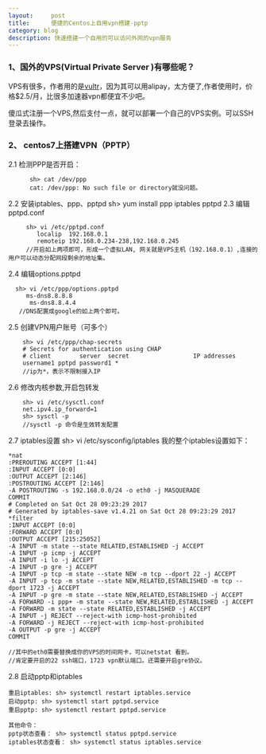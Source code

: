 ```yaml
---
layout:     post
title:      便捷的Centos上自用vpn搭建-pptp
category: blog
description: 快速搭建一个自用的可以访问外网的vpn服务
---
```



### 1、国外的VPS(Virtual Private Server )有哪些呢？

  VPS有很多，作者用的是<a href='https://www.vultr.com/?ref=7248298'>vultr</a>，因为其可以用alipay，太方便了,作者使用时，价格$2.5/月，比很多加速器vpn都便宜不少吧。

  傻瓜式注册一个VPS,然后支付一点，就可以部署一个自己的VPS实例。可以SSH登录去操作。
### 2、 centos7上搭建VPN（PPTP）
	
  2.1 检测PPP是否开启：
```
      sh> cat /dev/ppp
      cat: /dev/ppp: No such file or directory就没问题。
   ```
  2.2 安装iptables、ppp、pptpd
     sh> yum install ppp iptables pptpd
  2.3 编辑pptpd.conf
```
     sh> vi /etc/pptpd.conf
		localip  192.168.0.1
		remoteip 192.168.0.234-238,192.168.0.245
     //开启如上两项即可，形成一个虚拟LAN, 网关就是VPS主机（192.168.0.1）,连接的用户可以动态分配网段剩余的地址集。
  ```
  2.4 编辑options.pptpd
```
  sh> vi /etc/ppp/options.pptpd
  	 ms-dns8.8.8.8
	  ms-dns8.8.4.4
   //DNS配置成google的如上两个即可。
```
  2.5 创建VPN用户账号（可多个）
```
	sh> vi /etc/ppp/chap-secrets
    # Secrets for authentication using CHAP
	# client        server  secret                  IP addresses
	username1 pptpd password1 *
    //ip为*，表示不限制接入IP
```
  2.6 修改内核参数,开启包转发
```
	sh> vi /etc/sysctl.conf
	net.ipv4.ip_forward=1
	sh> sysctl -p
    //sysctl -p 命令是生效转发配置
```
   2.7 iptables设置
   sh> vi /etc/sysconfig/iptables
我的整个iptables设置如下：
```
*nat
:PREROUTING ACCEPT [1:44]
:INPUT ACCEPT [0:0]
:OUTPUT ACCEPT [2:146]
:POSTROUTING ACCEPT [2:146]
-A POSTROUTING -s 192.168.0.0/24 -o eth0 -j MASQUERADE
COMMIT
# Completed on Sat Oct 28 09:23:29 2017
# Generated by iptables-save v1.4.21 on Sat Oct 28 09:23:29 2017
*filter
:INPUT ACCEPT [0:0]
:FORWARD ACCEPT [0:0]
:OUTPUT ACCEPT [215:25052]
-A INPUT -m state --state RELATED,ESTABLISHED -j ACCEPT
-A INPUT -p icmp -j ACCEPT
-A INPUT -i lo -j ACCEPT
-A INPUT -p gre -j ACCEPT
-A INPUT -p tcp -m state --state NEW -m tcp --dport 22 -j ACCEPT
-A INPUT -p tcp -m state --state NEW,RELATED,ESTABLISHED -m tcp --dport 1723 -j ACCEPT
-A INPUT -p gre -m state --state NEW,RELATED,ESTABLISHED -j ACCEPT
-A FORWARD -i ppp+ -m state --state NEW,RELATED,ESTABLISHED -j ACCEPT
-A FORWARD -m state --state RELATED,ESTABLISHED -j ACCEPT
-A INPUT -j REJECT --reject-with icmp-host-prohibited
-A FORWARD -j REJECT --reject-with icmp-host-prohibited
-A OUTPUT -p gre -j ACCEPT
COMMIT

//其中的eth0需要替换成你的VPS的时间网卡，可以netstat 看到。
//肯定要开启的22 ssh端口，1723 vpn默认端口。还需要开启gre协议。
```
 2.8 启动pptp和iptables
```
重启iptables: sh> systemctl restart iptables.service
启动pptp: sh> systemctl start pptpd.service
重启pptp: sh> systemctl restart pptpd.service

其他命令：
pptp状态查看： sh> systemctl status pptpd.service
iptables状态查看： sh> systemctl status iptables.service
```

